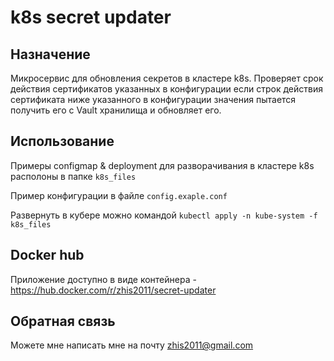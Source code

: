 # k8s secret updater

## Назначение
Микросервис для обновления секретов в кластере k8s. Проверяет срок действия сертификатов указанных в конфигурации если строк действия сертификата ниже указанного в конфигурации значения пытается получить его с Vault хранилища и обновляет его.

## Использование
Примеры configmap & deployment для разворачивания в кластере k8s располоны в папке `k8s_files`

Пример конфигурации в файле `config.exaple.conf`

Развернуть в кубере можно командой `kubectl apply -n kube-system -f k8s_files`

## Docker hub
Приложение доступно в виде контейнера - https://hub.docker.com/r/zhis2011/secret-updater

## Обратная связь
Можете мне написать мне на почту zhis2011@gmail.com